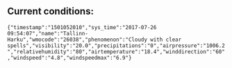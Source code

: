 ## Current conditions: 
 ``` {"timestamp":"1501052010","sys_time":"2017-07-26 09:54:07","name":"Tallinn-Harku","wmocode":"26038","phenomenon":"Cloudy with clear spells","visibility":"20.0","precipitations":"0","airpressure":"1006.2","relativehumidity":"80","airtemperature":"18.4","winddirection":"60","windspeed":"4.8","windspeedmax":"6.9"} ```
